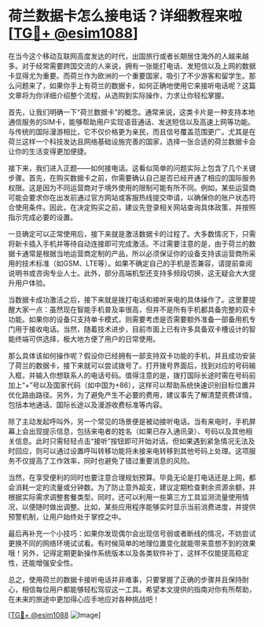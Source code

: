 # 荷兰数据卡怎么接电话？详细教程来啦[[TG💪+ @esim1088](https://t.me/s/esim1088)]

在当今这个移动互联网高度发达的时代，出国旅行或者长期居住海外的人越来越多。对于经常需要跨国交流的人来说，拥有一张能打电话、发短信以及上网的数据卡显得尤为重要。而荷兰作为欧洲的一个重要国家，吸引了不少游客和留学生。那么问题来了，如果你手上有荷兰的数据卡，如何正确地使用它来接听电话呢？这篇文章将为你详细介绍整个流程，从选购到实际操作，力求让你轻松掌握。

首先，让我们明确一下“荷兰数据卡”的概念。通常来说，这类卡片是一种支持本地通信服务的SIM卡，能够帮助用户实现语音通话、发送短信以及高速上网等功能。与传统的国际漫游相比，它不仅价格更为亲民，而且信号覆盖范围更广。尤其是在荷兰这样一个科技发达且网络基础设施完善的国家，选择一张合适的荷兰数据卡会让你的生活变得更加便捷。

接下来，我们进入正题——如何接电话。这看似简单的问题实际上包含了几个关键步骤。首先，在购买数据卡之前，你需要确认自己是否已经开通了相应的国际服务权限。这是因为不同运营商对于境外使用的限制可能有所不同。例如，某些运营商可能会要求你在出发前通过官方网站或客服热线提交申请，以确保你的账户状态符合使用条件。因此，在决定购买之前，建议先登录相关网站查询具体政策，并按照指示完成必要的设置。

一旦确定可以正常使用后，接下来就是激活数据卡的过程了。大多数情况下，只需将新卡插入手机并等待自动连接即可完成激活。不过需要注意的是，由于荷兰的数据卡通常是根据当地运营商定制的产品，所以必须保证你的设备支持该运营商所采用的技术标准（如GSM、LTE等）。如果不确定自己的手机是否兼容，请提前查阅说明书或咨询专业人士。此外，部分高端机型还支持多频段切换，这无疑会大大提升用户体验。

当数据卡成功激活之后，接下来就是拨打电话和接听来电的具体操作了。这里要提醒大家一点：虽然现在智能手机普及率很高，但并不是所有手机都具备完整的双卡功能。如果你的设备只支持单卡模式，则需要考虑是否需要额外准备一部备用机专门用于接收电话。当然，随着技术进步，目前市面上已有许多具备双卡槽设计的智能终端可供选择，极大地方便了用户的日常使用。

那么具体该如何操作呢？假设你已经拥有一部支持双卡功能的手机，并且成功安装了荷兰的数据卡，接下来就可以尝试拨号了。打开拨号界面后，找到对应的号码输入框，并输入你想联系人的电话号码。值得注意的是，拨打国际长途时需在号码前加上“+”号以及国家代码（如中国为+86），这样可以帮助系统快速识别目标位置并优化路由路径。另外，为了避免产生不必要的费用，建议事先了解清楚资费详情，包括本地通话、国际长途以及漫游收费标准等内容。

除了主动发起呼叫外，另一个常见的场景便是被动接听电话。当有来电时，手机屏幕上会出现提示信息，包括来电者的姓名（如果已存入通讯录）、号码以及其他相关信息。此时只需轻轻点击“接听”按钮即可开始对话。但如果遇到紧急情况无法及时回应，则可以通过设置呼叫转移功能将未接来电转移到其他号码上处理。这项服务不仅提高了工作效率，同时也避免了错过重要消息的风险。

当然，在享受便利的同时也要注意合理规划预算。毕竟无论是打电话还是上网，都会消耗一定的流量或分钟数。为了防止意外超支，建议定期检查剩余资源余额，并根据实际需求调整套餐类型。同时，还可以利用一些第三方工具监测流量使用情况，以便随时做出调整。比如，某些应用程序能够实时显示当前消费进度，并提供预警机制，让用户始终处于掌控之中。

最后再补充一个小技巧：如果你发现偶尔会出现信号弱或者断线的情况，不妨尝试更换不同的网络环境试试看。有时候简单的地理位置变化就能带来意想不到的效果哦！另外，记得定期更新操作系统版本以及各类软件补丁，这样不仅能提高稳定性，还能增强安全性。

总之，使用荷兰的数据卡接听电话并非难事，只要掌握了正确的步骤并且保持耐心，相信每位用户都能够轻松驾驭这一工具。希望本文提供的指南对你有所帮助，在未来的旅途中更加得心应手地应对各种挑战吧！

[[TG💪+ @esim1088](https://t.me/s/esim1088) ![Image](https://i.postimg.cc/4NQfJmqS/Snipaste-2025-05-13-00-14-12.png)]